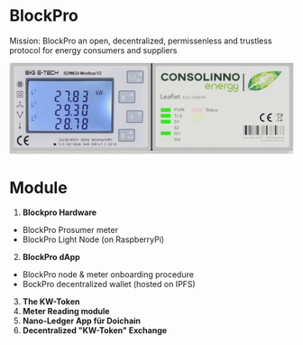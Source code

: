 # BlockPro
Mission: BlockPro an open, decentralized, permissenless and trustless protocol for energy consumers and suppliers

![Consollino Prosumer Node](./Consollino.png)

# Module
1. **Blockpro Hardware**
  - BlockPro Prosumer meter
  - BlockPro Light Node (on RaspberryPi)
2. **BlockPro dApp**
  - BlockPro node & meter onboarding procedure
  - BockPro decentralized wallet (hosted on IPFS)
3. **The KW-Token**
4. **Meter Reading module**
5. **Nano-Ledger App für Doichain**
6. **Decentralized "KW-Token" Exchange**
